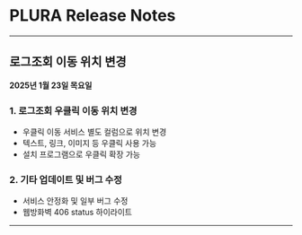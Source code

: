 # PLURA Release Notes

---

## 로그조회 이동 위치 변경
**2025년 1월 23일 목요일**

### 1. 로그조회 우클릭 이동 위치 변경
- 우클릭 이동 서비스 별도 컬럼으로 위치 변경
- 텍스트, 링크, 이미지 등 우클릭 사용 가능
- 설치 프로그램으로 우클릭 확장 가능

### 2. 기타 업데이트 및 버그 수정
- 서비스 안정화 및 일부 버그 수정
- 웹방화벽 406 status 하이라이트 

---
